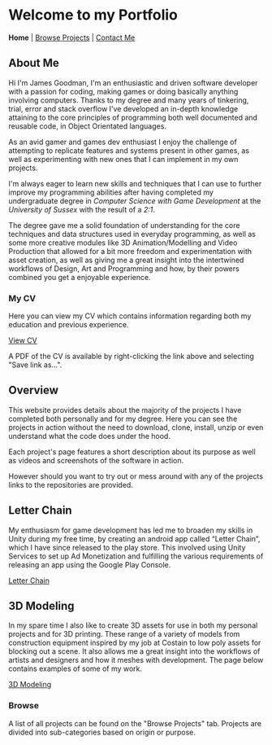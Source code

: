 # Welcome to my Portfolio

**Home**
|
[Browse Projects](pages/browse_projects/browse_projects.md)
|
[Contact Me](pages/contact_me/contact_me.md)

## About Me

Hi I'm James Goodman, I'm an enthusiastic and driven software developer with a passion for coding, making games or doing basically anything involving computers. Thanks to my degree and many years of tinkering, trial, error and stack overflow I've developed an in-depth knowledge attaining to the core principles of programming both well documented and reusable code, in Object Orientated languages.

As an avid gamer and games dev enthusiast I enjoy the challenge of attempting to replicate features and systems present in other games, as well as experimenting with new ones that I can implement in my own projects.

I'm always eager to learn new skills and techniques that I can use to further improve my programming abilities after having completed my undergraduate degree in *Computer Science with Game Development* at the *University of Sussex* with the result of a *2:1*.

The degree gave me a solid foundation of understanding for the core techniques and data structures used in everyday programming, as well as some more creative modules like 3D Animation/Modelling and Video Production that allowed for a bit more freedom and experimentation with asset creation, as well as giving me a great insight into the intertwined workflows of Design, Art and Programming and how, by their powers combined you get a enjoyable experience.

### My CV

Here you can view my CV which contains information regarding both my education and previous experience.

[View CV](assets/documents/james_goodman_cv_v3.pdf)

A PDF of the CV is available by right-clicking the link above and selecting "Save link as...".

## Overview

This website provides details about the majority of the projects I have completed both personally and for my degree. Here you can see the projects in action without the need to download, clone, install, unzip or even understand what the code does under the hood.

Each project's page features a short description about its purpose as well as videos and screenshots of the software in action.

However should you want to try out or mess around with any of the projects links to the repositories are provided.

## Letter Chain

My enthusiasm for game development has led me to broaden my skills in Unity during my free time, by creating an android app called “Letter Chain”, which I have since released to the play store. This involved using Unity Services to set up Ad Monetization and fulfilling the various requirements of releasing an app using the Google Play Console.

[Letter Chain](pages/games/letter_chain/letter_chain.md)

## 3D Modeling

In my spare time I also like to create 3D assets for use in both my personal projects and for 3D printing. These range of a variety of models from construction equipment inspired by my job at Costain to low poly assets for blocking out a scene. It also allows me a great insight into the workflows of artists and designers and how it meshes with development. The page below contains examples of some of my work.

[3D Modeling](pages/modeling/modeling.md)

### Browse

A list of all projects can be found on the "Browse Projects" tab. Projects are divided into sub-categories based on origin or purpose.
